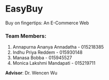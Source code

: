 # EasyBuy

Buy on fingertips: An E-Commerce Web

### Team Members:

1. Annapurna Ananya Annadatha - 015218385
2. Indhu Priya Reddem - 015930148
3. Manasa Bobba - 015945527
4. Monica Lakshmi Mandapati - 015219711

**Advisor**: Dr. Wencen Wu
